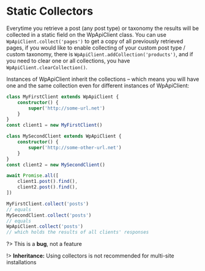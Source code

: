 # Static Collectors

Everytime you retrieve a post (any post type) or taxonomy the results will be collected
in a static field on the WpApiClient class. You can use `WpApiClient.collect('pages')`
to get a copy of all previously retrieved pages, if you would like to enable
collecting of your custom post type / custom taxonomy, there is
`WpApiClient.addCollection('products')`, and if you need to clear one or all
collections, you have `WpApiClient.clearCollection()`.

Instances of WpApiClient inherit the collections – which means you will have one
and the same collection even for different instances of WpApiClient:

```typescript
class MyFirstClient extends WpApiClient {
    constructor() {
		super('http://some-url.net')
	}
}
const client1 = new MyFirstClient()

class MySecondClient extends WpApiClient {
    constructor() {
		super('http://some-other-url.net')
	}
}
const client2 = new MySecondClient()

await Promise.all([
	client1.post().find(),
	client2.post().find(),
])

MyFirstClient.collect('posts')
// equals
MySecondClient.collect('posts')
// equals
WpApiClient.collect('posts')
// which holds the results of all clients' responses
```

?> This is a **bug**, not a feature

!> **Inheritance:** Using collectors is not recommended for multi-site installations
